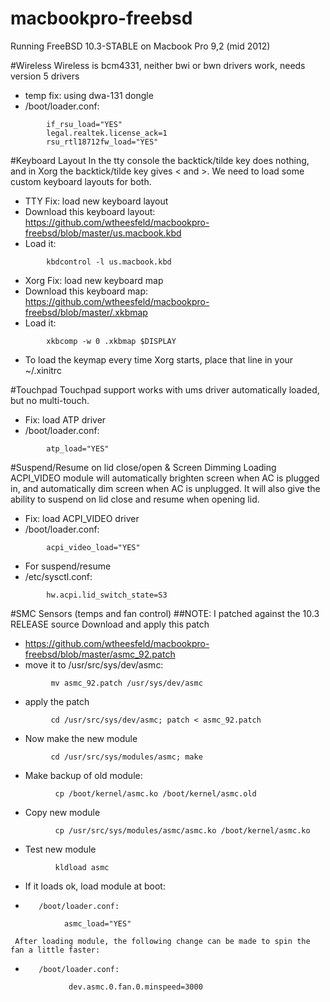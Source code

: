 macbookpro-freebsd
==================
Running FreeBSD 10.3-STABLE on Macbook Pro 9,2 (mid 2012)

#Wireless
Wireless is bcm4331, neither bwi or bwn drivers work, needs version 5 drivers
-    temp fix: using dwa-131 dongle
-    /boot/loader.conf:
```
        if_rsu_load="YES"
        legal.realtek.license_ack=1
        rsu_rtl18712fw_load="YES"
```
#Keyboard Layout
In the tty console the backtick/tilde key does nothing, and in Xorg the backtick/tilde key gives < and >. We need to load some custom keyboard layouts for both.
-    TTY Fix: load new keyboard layout
-    Download this keyboard layout: https://github.com/wtheesfeld/macbookpro-freebsd/blob/master/us.macbook.kbd
-    Load it:
```
        kbdcontrol -l us.macbook.kbd 
```
-    Xorg Fix: load new keyboard map
-    Download this keyboard map: https://github.com/wtheesfeld/macbookpro-freebsd/blob/master/.xkbmap
-    Load it:
```
        xkbcomp -w 0 .xkbmap $DISPLAY
```
-    To load the keymap every time Xorg starts, place that line in your ~/.xinitrc

#Touchpad
Touchpad support works with ums driver automatically loaded, but no multi-touch.
-    Fix: load ATP driver
-    /boot/loader.conf:
```    
        atp_load="YES"
```

#Suspend/Resume on lid close/open & Screen Dimming
Loading ACPI_VIDEO module will automatically brighten screen when AC is plugged in, and automatically dim screen when AC is unplugged. It will also give the ability to suspend on lid close and resume when opening lid.
-    Fix: load ACPI_VIDEO driver
-    /boot/loader.conf:
```    
        acpi_video_load="YES"
```
-    For suspend/resume
-    /etc/sysctl.conf:
``` 
        hw.acpi.lid_switch_state=S3
``` 

#SMC Sensors (temps and fan control)
##NOTE: I patched against the 10.3 RELEASE source
Download and apply this patch
-    https://github.com/wtheesfeld/macbookpro-freebsd/blob/master/asmc_92.patch
-    move it to /usr/src/sys/dev/asmc:
``` 
         mv asmc_92.patch /usr/sys/dev/asmc
``` 
-    apply the patch
``` 
         cd /usr/src/sys/dev/asmc; patch < asmc_92.patch
``` 
-    Now make the new module
``` 
         cd /usr/src/sys/modules/asmc; make
``` 
-    Make backup of old module:
``` 
          cp /boot/kernel/asmc.ko /boot/kernel/asmc.old
``` 
-    Copy new module
``` 
          cp /usr/src/sys/modules/asmc/asmc.ko /boot/kernel/asmc.ko
``` 
-    Test new module
``` 
          kldload asmc
``` 
-    If it loads ok, load module at boot:
-        /boot/loader.conf:
```        
            asmc_load="YES"
```
     After loading module, the following change can be made to spin the fan a little faster:
-        /boot/loader.conf:
``` 
             dev.asmc.0.fan.0.minspeed=3000
